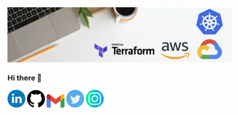 <img src="https://github.com/mandeeps13k/mandeeps13k/blob/main/logos/banner.png" />


### Hi there 👋


<a href="https://www.linkedin.com/in/mandeeps13k"><img src="logos/linkedin.png" width="40" /></a>
<a href="https://github.com/mandeeps13k"><img src="logos/github-logo.png" width="40" /></a>
<a href="mailto:mandeeps13k@gmail.com"><img src="logos/gmail-logo.webp" width="40" /></a>
<a href="https://twitter.com/mandeeps13k"><img src="logos/twitter.png" width="40" /></a>
<a href="https://www.instagram.com/mandeeps13k"><img src="logos/instagram.png" width="40" /></a>



<!--
**mandeeps13k/mandeeps13k** is a ✨ _special_ ✨ repository because its `README.md` (this file) appears on your GitHub profile.

Here are some ideas to get you started:

- 🔭 I’m currently working on ...
- 🌱 I’m currently learning ...
- 👯 I’m looking to collaborate on ...
- 🤔 I’m looking for help with ...
- 💬 Ask me about ...
- 📫 How to reach me: ...
- 😄 Pronouns: ...
- ⚡ Fun fact: ...
-->
